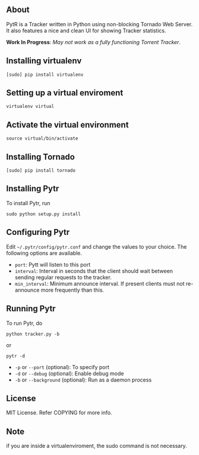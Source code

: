 ## About

PytR is a  Tracker written in Python using non-blocking Tornado Web Server. It also features a nice and clean UI for showing Tracker statistics.

__Work In Progress__: _May not work as a fully functioning Torrent Tracker_.

## Installing virtualenv 
    [sudo] pip install virtualenv

## Setting up a virtual enviroment
    virtualenv virtual
    
## Activate the virtual environment
    source virtual/bin/activate


## Installing Tornado
    
    [sudo] pip install tornado


## Installing Pytr

To install Pytr, run

	sudo python setup.py install

## Configuring Pytr

Edit `~/.pytr/config/pytr.conf` and change the values to your choice. The following options are available.

- `port`: Pytt will listen to this port
- `interval`: Interval in seconds that the client should wait between sending regular requests to the tracker.
- `min_interval`: Minimum announce interval. If present clients must not re-announce more frequently than this.

## Running Pytr

To run Pytr, do

	python tracker.py -b

or

	pytr -d

- `-p` or `--port` (optional): To specify port
- `-d` or `--debug` (optional): Enable debug mode
- `-b` or `--background` (optional): Run as a daemon process

## License

MIT License. Refer COPYING for more info.

## Note

if you are inside a virtualenviroment, the sudo command is not necessary.
